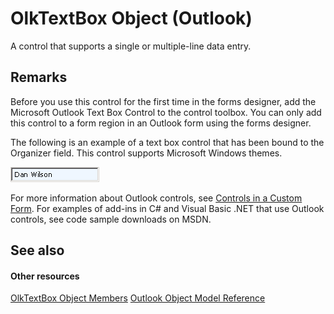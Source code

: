 
# OlkTextBox Object (Outlook)

A control that supports a single or multiple-line data entry.


## Remarks

Before you use this control for the first time in the forms designer, add the Microsoft Outlook Text Box Control to the control toolbox. You can only add this control to a form region in an Outlook form using the forms designer.

The following is an example of a text box control that has been bound to the Organizer field. This control supports Microsoft Windows themes.


![](images/olText_ZA10120535.gif)



For more information about Outlook controls, see [Controls in a Custom Form](http://msdn.microsoft.com/library/fcba1b34-c526-5d01-8644-cb8852bd2348%28Office.15%29.aspx). For examples of add-ins in C# and Visual Basic .NET that use Outlook controls, see code sample downloads on MSDN. 


## See also


#### Other resources


[OlkTextBox Object Members](f4a5f9ea-15f7-164e-d7ca-77a0842105c8.md)
[Outlook Object Model Reference](http://msdn.microsoft.com/library/73221b13-d8d8-99b8-3394-b95dbbfd5ddc%28Office.15%29.aspx)
